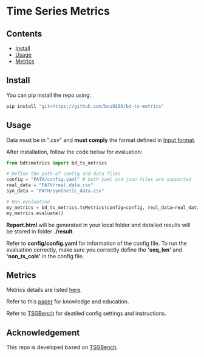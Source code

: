 # Time Series Metrics


## Contents
- [Install](#install)
- [Usage](#usage)
- [Metrics](#metrics)


## Install
You can pip install the repo using:
```bash
pip install "git+https://github.com/bxz9200/bd-ts-metrics"
```



## Usage
Data must be in ".csv" and **must comply** the format defined in [Input format](https://www.notion.so/betterdataai/TS-V1-10de183a10414c668cd46db59ce95495?pvs=4#7f02e54cde0b41f2b70adb52b511d1fe).

After installation, follow the code below for evaluation:
```python
from bdtsmetrics import bd_ts_metrics

# Define the path of config and data files
config = "PATH/config.yaml" # both yaml and json files are supported
real_data = "PATH/real_data.csv"
syn_data = "PATH/synthetic_data.csv"

# Run evaluation
my_metrics = bd_ts_metrics.tsMetrics(config=config, real_data=real_data, syn_data=syn_data)
my_metrics.evaluate()
```
**Report.html** will be generated in your local folder and detailed results will be stored in folder **./result**. 

Refer to **config/config.yaml** for information of the config file. To run the evaluation correctly, make sure you correctly define the **'seq_len'** and **'non_ts_cols'** in the config file.


## Metrics
Metrics details are listed [here](https://www.notion.so/betterdataai/TS-V1-10de183a10414c668cd46db59ce95495?pvs=4#bcc5d6544efe46f18d3d12722994669f).

Refer to this [paper](https://arxiv.org/pdf/2309.03755) for knowledge and education.

Refer to [TSGBench](https://github.com/YihaoAng/TSGBench.git) for deatiled config settings and instructions.

## Acknowledgement
This repo is developed based on [TSGBench](https://github.com/YihaoAng/TSGBench.git).
